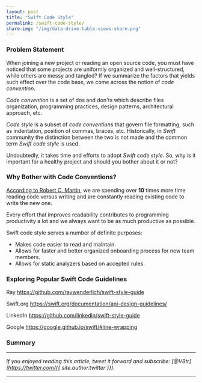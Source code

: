 ```yaml
---
layout: post
title: "Swift Code Style"
permalink: /swift-code-style/
share-img: "/img/data-drive-table-views-share.png"
---
```


### Problem Statement

When joining a new project or reading an open source code, you must have noticed that some projects are uniformly organized and well-structured, while others are messy and tangled? If we summarize the factors that yields such effect over the code base, we come across the notion of *code convention*.

*Code convention* is a set of dos and don'ts which describe files organization, programming practices, design patterns, architectural approach, etc. 

*Code style* is a subset of *code conventions* that govern file formatting, such as indentation, position of commas, braces, etc. Historically, in *Swift* community the distinction between the two is not made and the common term *Swift code style* is used.

Undoubtedly, it takes time and efforts to adopt *Swift code style*. So, why is it important for a healthy project and should you bother about it or not?
<!-- By acknowledging that ubiquitous *code conventions* are highly important for a healthy Swift project, let's explore the following aspects of the subject:
- Which Swift guidelines exist?
- Which Swift guideline to pick for your project?
- How to adopt Swift code styles in your project? -->

### Why Bother with Code Conventions?

[According to Robert C. Martin](https://www.goodreads.com/quotes/835238-indeed-the-ratio-of-time-spent-reading-versus-writing-is), we are spending over **10** times more time reading code versus writing and are constantly reading existing code to write the new one.

Every effort that improves readability contributes to programming productivity a lot and we always want to be as much productive as possible. 

Swift code style serves a number of definite purposes:
- Makes code easier to read and maintain.
- Allows for faster and better organized onboarding process for new team members.
- Allows for static analyzers based on accepted rules.

### Exploring Popular Swift Code Guidelines

Ray https://github.com/raywenderlich/swift-style-guide

Swift.org https://swift.org/documentation/api-design-guidelines/

LinkedIn https://github.com/linkedin/swift-style-guide

Google https://google.github.io/swift/#line-wrapping

### Summary


---

*If you enjoyed reading this article, tweet it forward and subscribe: [@V8tr](https://twitter.com/{{ site.author.twitter }}).*

---